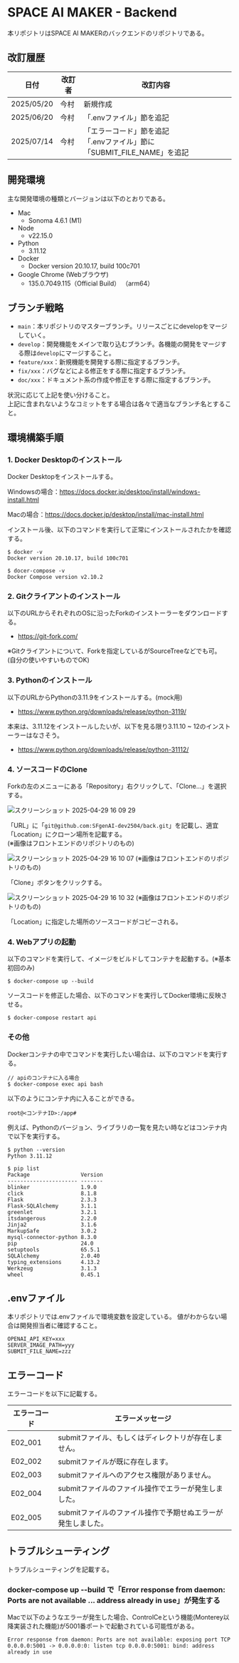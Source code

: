 # SPACE AI MAKER - Backend

本リポジトリはSPACE AI MAKERのバックエンドのリポジトリである。

## 改訂履歴

| 日付         | 改訂者 | 改訂内容                                              |
|------------|-----|---------------------------------------------------|
| 2025/05/20 | 今村  | 新規作成                                              |
| 2025/06/20 | 今村  | 「.envファイル」節を追記                                    |
| 2025/07/14 | 今村  | 「エラーコード」節を追記<br>「.envファイル」節に「SUBMIT_FILE_NAME」を追記 |

## 開発環境

主な開発環境の種類とバージョンは以下のとおりである。

* Mac
    * Sonoma 4.6.1 (M1)
* Node
    * v22.15.0
* Python
    * 3.11.12
* Docker
    * Docker version 20.10.17, build 100c701
* Google Chrome (Webブラウザ)
    * 135.0.7049.115（Official Build） （arm64）

## ブランチ戦略

* `main`：本リポジトリのマスターブランチ。リリースごとにdevelopをマージしていく。
* `develop`：開発機能をメインで取り込むブランチ。各機能の開発をマージする際は`develop`にマージすること。
* `feature/xxx`：新規機能を開発する際に指定するブランチ。
* `fix/xxx`：バグなどによる修正をする際に指定するブランチ。
* `doc/xxx`：ドキュメント系の作成や修正をする際に指定するブランチ。

状況に応じて上記を使い分けること。  
上記に含まれないようなコミットをする場合は各々で適当なブランチ名とすること。

## 環境構築手順

### 1. Docker Desktopのインストール

Docker Desktopをインストールする。

Windowsの場合：https://docs.docker.jp/desktop/install/windows-install.html

Macの場合：https://docs.docker.jp/desktop/install/mac-install.html

インストール後、以下のコマンドを実行して正常にインストールされたかを確認する。

```
$ docker -v
Docker version 20.10.17, build 100c701
```

```
$ docer-compose -v
Docker Compose version v2.10.2
```

### 2. Gitクライアントのインストール

以下のURLからそれぞれのOSに沿ったForkのインストーラーをダウンロードする。

* https://git-fork.com/

※Gitクライアントについて、Forkを指定しているがSourceTreeなどでも可。  
(自分の使いやすいものでOK)

### 3. Pythonのインストール

以下のURLからPythonの3.11.9をインストールする。(mock用)

* https://www.python.org/downloads/release/python-3119/

本来は、3.11.12をインストールしたいが、以下を見る限り3.11.10 ~ 12のインストーラーはなさそう。

* https://www.python.org/downloads/release/python-31112/

### 4. ソースコードのClone

Forkの左のメニューにある「Repository」右クリックして、「Clone...」を選択する。

![スクリーンショット 2025-04-29 16 09 29](https://github.com/user-attachments/assets/aa9c9043-39ad-4c34-8f88-40b2f0587c0c)

「URL」に「`git@github.com:SFgenAI-dev2504/back.git`」を記載し、適宜「Location」にクローン場所を記載する。  
(※画像はフロントエンドのリポジトリのもの)

![スクリーンショット 2025-04-29 16 10 07](https://github.com/user-attachments/assets/d9334137-e477-4d69-80e1-d3f8ead4f06b)
(※画像はフロントエンドのリポジトリのもの)

「Clone」ボタンをクリックする。

![スクリーンショット 2025-04-29 16 10 32](https://github.com/user-attachments/assets/8b99ce0a-69df-4458-8a66-4c86cd9b4b0f)
(※画像はフロントエンドのリポジトリのもの)

「Location」に指定した場所のソースコードがコピーされる。

### 4. Webアプリの起動

以下のコマンドを実行して、イメージをビルドしてコンテナを起動する。(※基本初回のみ)

```docker
$ docker-compose up --build
```


ソースコードを修正した場合、以下のコマンドを実行してDocker環境に反映させる。

```docker
$ docker-compose restart api
```

### その他

Dockerコンテナの中でコマンドを実行したい場合は、以下のコマンドを実行する。

```
// apiのコンテナに入る場合
$ docker-compose exec api bash
```

以下のようにコンテナ内に入ることができる。

```
root@<コンテナID>:/app#
```

例えば、Pythonのバージョン、ライブラリの一覧を見たい時などはコンテナ内で以下を実行する。

```
$ python --version
Python 3.11.12
```

```
$ pip list
Package                Version
---------------------- -------
blinker                1.9.0
click                  8.1.8
Flask                  2.3.3
Flask-SQLAlchemy       3.1.1
greenlet               3.2.1
itsdangerous           2.2.0
Jinja2                 3.1.6
MarkupSafe             3.0.2
mysql-connector-python 8.3.0
pip                    24.0
setuptools             65.5.1
SQLAlchemy             2.0.40
typing_extensions      4.13.2
Werkzeug               3.1.3
wheel                  0.45.1
```

## .envファイル

本リポジトリでは.envファイルで環境変数を設定している。
値がわからない場合は開発担当者に確認すること。

```
OPENAI_API_KEY=xxx
SERVER_IMAGE_PATH=yyy
SUBMIT_FILE_NAME=zzz
```

## エラーコード

エラーコードを以下に記載する。

| エラーコード  | エラーメッセージ |
|---------|--------|
| E02_001 | submitファイル、もしくはディレクトリが存在しません。       |
| E02_002 | submitファイルが既に存在します。       |
| E02_003 | submitファイルへのアクセス権限がありません。       |
| E02_004 | submitファイルのファイル操作でエラーが発生しました。       |
| E02_005 | submitファイルのファイル操作で予期せぬエラーが発生しました。       |

## トラブルシューティング

トラブルシューティングを記載する。

### docker-compose up --build で「Error response from daemon: Ports are not available ... address already in use」が発生する

Macで以下のようなエラーが発生した場合、ControlCeという機能(Monterey以降実装された機能)が5001番ポートで起動されている可能性がある。

```
Error response from daemon: Ports are not available: exposing port TCP 0.0.0.0:5001 -> 0.0.0.0:0: listen tcp 0.0.0.0:5001: bind: address already in use
```
